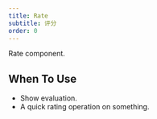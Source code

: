 ```yaml
---
title: Rate
subtitle: 评分
order: 0
---
```


Rate component.

## When To Use

- Show evaluation.
- A quick rating operation on something.

